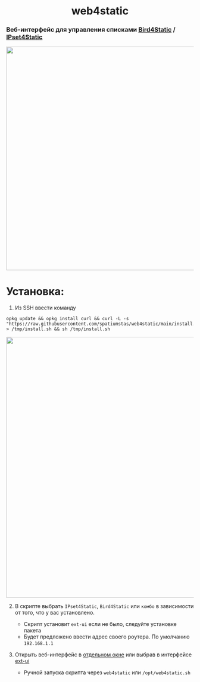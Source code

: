 <h1 style="text-align: center;">web4static</h1>

### Веб-интерфейс для управления списками [Bird4Static](https://github.com/DennoN-RUS/Bird4Static) / [IPset4Static](https://github.com/DennoN-RUS/IPset4Static)

<img src="https://github.com/user-attachments/assets/200c40aa-66c1-4041-80f7-eccb6bca9510" alt="" width="600">

# Установка:

1. Из SSH ввести команду
```shell
opkg update && opkg install curl && curl -L -s "https://raw.githubusercontent.com/spatiumstas/web4static/main/install.sh" > /tmp/install.sh && sh /tmp/install.sh
```
<img src="https://github.com/user-attachments/assets/ca061390-9951-489a-b0a6-a0c243314c37" alt="" width="700">


2. В скрипте выбрать `IPset4Static`, `Bird4Static` или `комбо` в зависимости от того, что у вас установлено.
   
     - Скрипт установит `ext-ui` если не было, следуйте установке пакета
     - Будет предложено ввести адрес своего роутера. По умолчанию `192.168.1.1`

3. Открыть веб-интерфейс в [отдельном окне](http://192.168.1.1:88/ext-ui/addons/editlist.php) или выбрав в интерфейсе [ext-ui](http://192.168.1.1:88/ext-ui/)
     - Ручной запуска скрипта через `web4static` или `/opt/web4static.sh`
